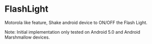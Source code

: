 # FlashLight
Motorola like feature, Shake android device to ON/OFF the Flash Light.

Note: Initial implementation only tested on Android 5.0 and Android Marshmallow devices.
